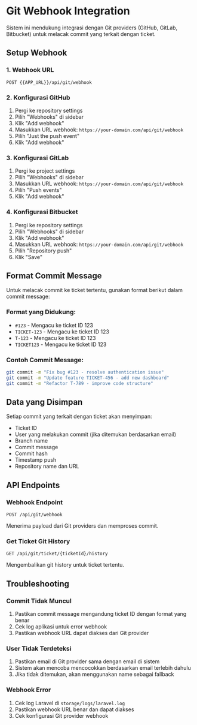 # Git Webhook Integration

Sistem ini mendukung integrasi dengan Git providers (GitHub, GitLab, Bitbucket) untuk melacak commit yang terkait dengan ticket.

## Setup Webhook

### 1. Webhook URL
```
POST {{APP_URL}}/api/git/webhook
```

### 2. Konfigurasi GitHub
1. Pergi ke repository settings
2. Pilih "Webhooks" di sidebar
3. Klik "Add webhook"
4. Masukkan URL webhook: `https://your-domain.com/api/git/webhook`
5. Pilih "Just the push event"
6. Klik "Add webhook"

### 3. Konfigurasi GitLab
1. Pergi ke project settings
2. Pilih "Webhooks" di sidebar
3. Masukkan URL webhook: `https://your-domain.com/api/git/webhook`
4. Pilih "Push events"
5. Klik "Add webhook"

### 4. Konfigurasi Bitbucket
1. Pergi ke repository settings
2. Pilih "Webhooks" di sidebar
3. Klik "Add webhook"
4. Masukkan URL webhook: `https://your-domain.com/api/git/webhook`
5. Pilih "Repository push"
6. Klik "Save"

## Format Commit Message

Untuk melacak commit ke ticket tertentu, gunakan format berikut dalam commit message:

### Format yang Didukung:
- `#123` - Mengacu ke ticket ID 123
- `TICKET-123` - Mengacu ke ticket ID 123
- `T-123` - Mengacu ke ticket ID 123
- `TICKET123` - Mengacu ke ticket ID 123

### Contoh Commit Message:
```bash
git commit -m "Fix bug #123 - resolve authentication issue"
git commit -m "Update feature TICKET-456 - add new dashboard"
git commit -m "Refactor T-789 - improve code structure"
```

## Data yang Disimpan

Setiap commit yang terkait dengan ticket akan menyimpan:
- Ticket ID
- User yang melakukan commit (jika ditemukan berdasarkan email)
- Branch name
- Commit message
- Commit hash
- Timestamp push
- Repository name dan URL

## API Endpoints

### Webhook Endpoint
```
POST /api/git/webhook
```
Menerima payload dari Git providers dan memproses commit.

### Get Ticket Git History
```
GET /api/git/ticket/{ticketId}/history
```
Mengembalikan git history untuk ticket tertentu.

## Troubleshooting

### Commit Tidak Muncul
1. Pastikan commit message mengandung ticket ID dengan format yang benar
2. Cek log aplikasi untuk error webhook
3. Pastikan webhook URL dapat diakses dari Git provider

### User Tidak Terdeteksi
1. Pastikan email di Git provider sama dengan email di sistem
2. Sistem akan mencoba mencocokkan berdasarkan email terlebih dahulu
3. Jika tidak ditemukan, akan menggunakan name sebagai fallback

### Webhook Error
1. Cek log Laravel di `storage/logs/laravel.log`
2. Pastikan webhook URL benar dan dapat diakses
3. Cek konfigurasi Git provider webhook
